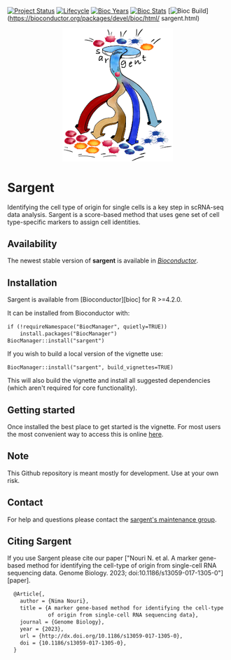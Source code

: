 [![Project Status](http://www.repostatus.org/badges/latest/active.svg)](http://www.repostatus.org/#active)
[![Lifecycle](https://img.shields.io/badge/lifecycle-stable-brightgreen.svg)](https://www.tidyverse.org/lifecycle/#stable)
[![Bioc Years](https://bioconductor.org/shields/years-in-bioc/sargent.svg)](https://bioconductor.org/packages/devel/bioc/html/sargent.html)
[![Bioc Stats](https://bioconductor.org/shields/downloads/sargent.svg)](https://bioconductor.org/packages/devel/bioc/html/sargent.html)
[![Bioc Build](https://bioconductor.org/shields/build/devel/bioc/sargent.svg)](https://bioconductor.org/packages/devel/bioc/html/
sargent.html)

<p align="center" width="100%">
<img width="50%" src="vignettes/sargent-logo.png"> 
</p>

# Sargent

Identifying the cell type of origin for single cells is a key step in scRNA-seq
data analysis. Sargent is a score-based method that uses gene set of cell
type-specific markers to assign cell identities.


## Availability 

The newest stable version of **sargent** is available in 
*[Bioconductor](https://bioconductor.org/packages/sargent)*. 


## Installation

Sargent is available from [Bioconductor][bioc] for R >=4.2.0.

It can be installed from Bioconductor with:

```{r}
if (!requireNamespace("BiocManager", quietly=TRUE))
    install.packages("BiocManager")
BiocManager::install("sargent")
```

If you wish to build a local version of the vignette use:

```{r}
BiocManager::install("sargent", build_vignettes=TRUE)
```

This will also build the vignette and install all suggested dependencies (which
aren't required for core functionality).


## Getting started

Once installed the best place to get started is the vignette. For most users
the most convenient way to access this is online [here][vignette].


## Note

This Github repository is meant mostly for development. Use at your own risk.


## Contact

For help and questions please contact the [sargent's maintenance group](mailto:ni.nouri@gmail.com).


## Citing Sargent

If you use Sargent please cite our paper ["Nouri N. et al. A marker gene-based
method for identifying the cell-type of origin from single-cell RNA sequencing
data. Genome Biology. 2023; doi:10.1186/s13059-017-1305-0"][paper].

```
  @Article{,
    author = {Nima Nouri},
    title = {A marker gene-based method for identifying the cell-type 
             of origin from single-cell RNA sequencing data},
    journal = {Genome Biology},
    year = {2023},
    url = {http://dx.doi.org/10.1186/s13059-017-1305-0},
    doi = {10.1186/s13059-017-1305-0},
  }
```

[vignette]: https://bioconductor.org/packages/devel/bioc/vignettes/sargent/inst/doc/Sargent-Vignette.html